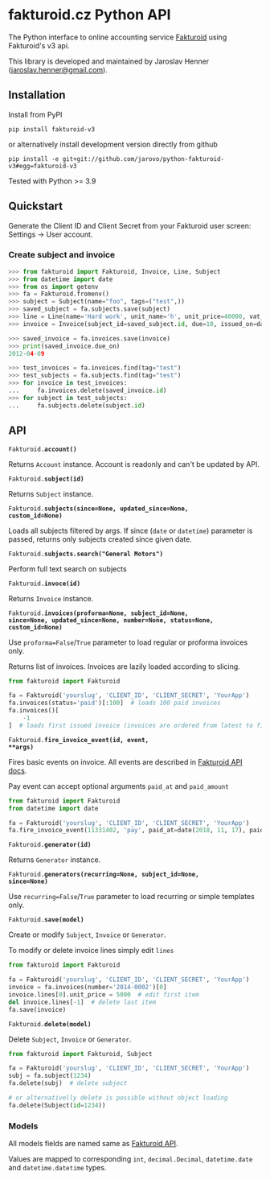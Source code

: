 # fakturoid.cz Python API

The Python interface to online accounting service [Fakturoid](http://fakturoid.cz/) using Fakturoid's v3 api.

This library is developed and maintained by Jaroslav Henner ([jaroslav.henner@gmail.com](mailto:jaroslav.henner@gmail.com)).


## Installation

Install from PyPI

    pip install fakturoid-v3

or alternatively install development version directly from github

    pip install -e git+git://github.com/jarovo/python-fakturoid-v3#egg=fakturoid-v3


Tested with Python >= 3.9


## Quickstart

Generate the Client ID and Client Secret from your Fakturoid user screen: Settings → User account.

### Create subject and  invoice
```python
>>> from fakturoid import Fakturoid, Invoice, Line, Subject
>>> from datetime import date
>>> from os import getenv
>>> fa = Fakturoid.fromenv()
>>> subject = Subject(name="foo", tags=("test",))
>>> saved_subject = fa.subjects.save(subject)
>>> line = Line(name='Hard work', unit_name='h', unit_price=40000, vat_rate=20)
>>> invoice = Invoice(subject_id=saved_subject.id, due=10, issued_on=date(2012, 3, 30), tags=("test",), lines=[line])

>>> saved_invoice = fa.invoices.save(invoice)
>>> print(saved_invoice.due_on)
2012-04-09

```


```python
>>> test_invoices = fa.invoices.find(tag="test")
>>> test_subjects = fa.subjects.find(tag="test")
>>> for invoice in test_invoices:
...     fa.invoices.delete(saved_invoice.id)
>>> for subject in test_subjects:
...     fa.subjects.delete(subject.id)

```

## API

<code>Fakturoid.<b>account()</b></code>

Returns `Account` instance. Account is readonly and can't be updated by API.

<code>Fakturoid.<b>subject(id)</b></code>

Returns `Subject` instance.

<code>Fakturoid.<b>subjects(since=None, updated_since=None, custom_id=None)</b></code>

Loads all subjects filtered by args.
If since (`date` or `datetime`) parameter is passed, returns only subjects created since given date.

<code>Fakturoid.<b>subjects.search("General Motors")</b></code>

Perform full text search on subjects

<code>Fakturoid.<b>invoce(id)</b></code>

Returns `Invoice` instance.

<code>Fakturoid.<b>invoices(proforma=None, subject_id=None, since=None, updated_since=None, number=None, status=None, custom_id=None)</b></code>

Use `proforma=False`/`True` parameter to load regular or proforma invoices only.

Returns list of invoices. Invoices are lazily loaded according to slicing.
```python
from fakturoid import Fakturoid

fa = Fakturoid('yourslug', 'CLIENT_ID', 'CLIENT_SECRET', 'YourApp')
fa.invoices(status='paid')[:100]  # loads 100 paid invoices
fa.invoices()[
    -1
]  # loads first issued invoice (invoices are ordered from latest to first)
```

<code>Fakturoid.<b>fire_invoice_event(id, event, **args)</b></code>

Fires basic events on invoice. All events are described in [Fakturoid API docs](https://www.fakturoid.cz/api/v3/invoices#invoice-actions).

Pay event can accept optional arguments `paid_at` and `paid_amount`
```python
from fakturoid import Fakturoid
from datetime import date

fa = Fakturoid('yourslug', 'CLIENT_ID', 'CLIENT_SECRET', 'YourApp')
fa.fire_invoice_event(11331402, 'pay', paid_at=date(2018, 11, 17), paid_amount=2000)
```

<code>Fakturoid.<b>generator(id)</b></code>

Returns `Generator` instance.

<code>Fakturoid.<b>generators(recurring=None, subject_id=None, since=None)</b></code>

Use `recurring=False`/`True` parameter to load recurring or simple templates only.

<code>Fakturoid.<b>save(model)</b></code>

Create or modify `Subject`, `Invoice` or `Generator`.

To modify or delete invoice lines simply edit `lines`

```python
from fakturoid import Fakturoid

fa = Fakturoid('yourslug', 'CLIENT_ID', 'CLIENT_SECRET', 'YourApp')
invoice = fa.invoices(number='2014-0002')[0]
invoice.lines[0].unit_price = 5000  # edit first item
del invoice.lines[-1]  # delete last item
fa.save(invoice)
```

<code>Fakturoid.<b>delete(model)</b></code><br>

Delete `Subject`, `Invoice` or `Generator`.

```python
from fakturoid import Fakturoid, Subject

fa = Fakturoid('yourslug', 'CLIENT_ID', 'CLIENT_SECRET', 'YourApp')
subj = fa.subject(1234)
fa.delete(subj)  # delete subject

# or alternativelly delete is possible without object loading
fa.delete(Subject(id=1234))
```

### Models

All models fields are named same as  [Fakturoid API](https://www.fakturoid.cz/api/v3).

Values are mapped to corresponding `int`, `decimal.Decimal`, `datetime.date` and `datetime.datetime` types.

